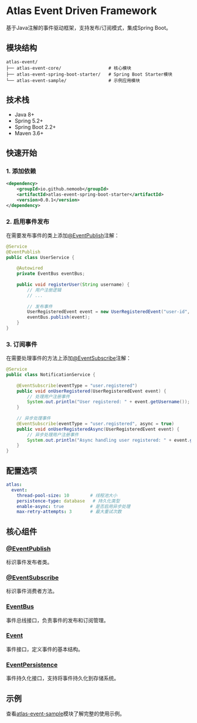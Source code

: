 # Atlas Event Driven Framework

基于Java注解的事件驱动框架，支持发布/订阅模式，集成Spring Boot。

## 模块结构

```
atlas-event/
├── atlas-event-core/                  # 核心模块
├── atlas-event-spring-boot-starter/   # Spring Boot Starter模块
└── atlas-event-sample/                # 示例应用模块
```

## 技术栈

- Java 8+
- Spring 5.2+
- Spring Boot 2.2+
- Maven 3.6+

## 快速开始

### 1. 添加依赖

```xml
<dependency>
    <groupId>io.github.nemoob</groupId>
    <artifactId>atlas-event-spring-boot-starter</artifactId>
    <version>0.0.1</version>
</dependency>
```

### 2. 启用事件发布

在需要发布事件的类上添加[@EventPublish](file:///Users/nemoob/dev/workspace/qoder/atlas/atlas-event/atlas-event-core/src/main/java/io/github/nemoob/event/annotation/EventPublish.java#L11-L25)注解：

```java
@Service
@EventPublish
public class UserService {
    
    @Autowired
    private EventBus eventBus;
    
    public void registerUser(String username) {
        // 用户注册逻辑
        // ...
        
        // 发布事件
        UserRegisteredEvent event = new UserRegisteredEvent("user-id", username);
        eventBus.publish(event);
    }
}
```

### 3. 订阅事件

在需要处理事件的方法上添加[@EventSubscribe](file:///Users/nemoob/dev/workspace/qoder/atlas/atlas-event/atlas-event-core/src/main/java/io/github/nemoob/event/annotation/EventSubscribe.java#L10-L24)注解：

```java
@Service
public class NotificationService {
    
    @EventSubscribe(eventType = "user.registered")
    public void onUserRegistered(UserRegisteredEvent event) {
        // 处理用户注册事件
        System.out.println("User registered: " + event.getUsername());
    }
    
    // 异步处理事件
    @EventSubscribe(eventType = "user.registered", async = true)
    public void onUserRegisteredAsync(UserRegisteredEvent event) {
        // 异步处理用户注册事件
        System.out.println("Async handling user registered: " + event.getUsername());
    }
}
```

## 配置选项

```yaml
atlas:
  event:
    thread-pool-size: 10        # 线程池大小
    persistence-type: database   # 持久化类型
    enable-async: true          # 是否启用异步处理
    max-retry-attempts: 3       # 最大重试次数
```

## 核心组件

### [@EventPublish](file:///Users/nemoob/dev/workspace/qoder/atlas/atlas-event/atlas-event-core/src/main/java/io/github/nemoob/event/annotation/EventPublish.java#L11-L25)

标识事件发布者类。

### [@EventSubscribe](file:///Users/nemoob/dev/workspace/qoder/atlas/atlas-event/atlas-event-core/src/main/java/io/github/nemoob/event/annotation/EventSubscribe.java#L10-L24)

标识事件消费者方法。

### [EventBus](file:///Users/nemoob/dev/workspace/qoder/atlas/atlas-event/atlas-event-core/src/main/java/io/github/nemoob/event/core/EventBus.java#L6-L22)

事件总线接口，负责事件的发布和订阅管理。

### [Event](file:///Users/nemoob/dev/workspace/qoder/atlas/atlas-event/atlas-event-core/src/main/java/io/github/nemoob/event/core/Event.java#L8-L25)

事件接口，定义事件的基本结构。

### [EventPersistence](file:///Users/nemoob/dev/workspace/qoder/atlas/atlas-event/atlas-event-core/src/main/java/io/github/nemoob/event/persistence/EventPersistence.java#L9-L22)

事件持久化接口，支持将事件持久化到存储系统。

## 示例

查看[atlas-event-sample](file:///Users/nemoob/dev/workspace/qoder/atlas/atlas-event/atlas-event-sample/)模块了解完整的使用示例。